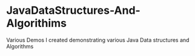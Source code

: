 # JavaDataStructures-And-Algorithims
Various Demos I created demonstrating various Java Data structures and Algorithms
